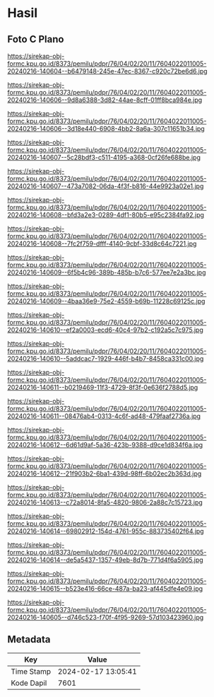 # Hasil

## Foto C Plano

https://sirekap-obj-formc.kpu.go.id/8373/pemilu/pdpr/76/04/02/20/11/7604022011005-20240216-140604--b6479148-245e-47ec-8367-c920c72be6d6.jpg

https://sirekap-obj-formc.kpu.go.id/8373/pemilu/pdpr/76/04/02/20/11/7604022011005-20240216-140606--9d8a6388-3d82-44ae-8cff-01ff8bca984e.jpg

https://sirekap-obj-formc.kpu.go.id/8373/pemilu/pdpr/76/04/02/20/11/7604022011005-20240216-140606--3d18e440-6908-4bb2-8a6a-307c11651b34.jpg

https://sirekap-obj-formc.kpu.go.id/8373/pemilu/pdpr/76/04/02/20/11/7604022011005-20240216-140607--5c28bdf3-c511-4195-a368-0cf26fe688be.jpg

https://sirekap-obj-formc.kpu.go.id/8373/pemilu/pdpr/76/04/02/20/11/7604022011005-20240216-140607--473a7082-06da-4f3f-b816-44e9923a02e1.jpg

https://sirekap-obj-formc.kpu.go.id/8373/pemilu/pdpr/76/04/02/20/11/7604022011005-20240216-140608--bfd3a2e3-0289-4df1-80b5-e95c2384fa92.jpg

https://sirekap-obj-formc.kpu.go.id/8373/pemilu/pdpr/76/04/02/20/11/7604022011005-20240216-140608--7fc2f759-dfff-4140-9cbf-33d8c64c7221.jpg

https://sirekap-obj-formc.kpu.go.id/8373/pemilu/pdpr/76/04/02/20/11/7604022011005-20240216-140609--6f5b4c96-389b-485b-b7c6-577ee7e2a3bc.jpg

https://sirekap-obj-formc.kpu.go.id/8373/pemilu/pdpr/76/04/02/20/11/7604022011005-20240216-140609--4baa36e9-75e2-4559-b69b-11228c69125c.jpg

https://sirekap-obj-formc.kpu.go.id/8373/pemilu/pdpr/76/04/02/20/11/7604022011005-20240216-140610--ef2a0003-ecd6-40c4-97b2-c192a5c7c975.jpg

https://sirekap-obj-formc.kpu.go.id/8373/pemilu/pdpr/76/04/02/20/11/7604022011005-20240216-140610--5addcac7-1929-446f-b4b7-8458ca331c00.jpg

https://sirekap-obj-formc.kpu.go.id/8373/pemilu/pdpr/76/04/02/20/11/7604022011005-20240216-140611--b0219469-11f3-4729-8f3f-0e636f2788d5.jpg

https://sirekap-obj-formc.kpu.go.id/8373/pemilu/pdpr/76/04/02/20/11/7604022011005-20240216-140611--08476ab4-0313-4c6f-ad48-479faaf2736a.jpg

https://sirekap-obj-formc.kpu.go.id/8373/pemilu/pdpr/76/04/02/20/11/7604022011005-20240216-140612--6d61d9af-5a36-423b-9388-d9ce1d834f6a.jpg

https://sirekap-obj-formc.kpu.go.id/8373/pemilu/pdpr/76/04/02/20/11/7604022011005-20240216-140612--21f903b2-6ba1-439d-98ff-6b02ec2b363d.jpg

https://sirekap-obj-formc.kpu.go.id/8373/pemilu/pdpr/76/04/02/20/11/7604022011005-20240216-140613--c72a8014-8fa5-4820-9806-2a88c7c15723.jpg

https://sirekap-obj-formc.kpu.go.id/8373/pemilu/pdpr/76/04/02/20/11/7604022011005-20240216-140614--69802912-154d-4761-955c-883735402f64.jpg

https://sirekap-obj-formc.kpu.go.id/8373/pemilu/pdpr/76/04/02/20/11/7604022011005-20240216-140614--de5a5437-1357-49eb-8d7b-771d4f6a5905.jpg

https://sirekap-obj-formc.kpu.go.id/8373/pemilu/pdpr/76/04/02/20/11/7604022011005-20240216-140615--b523e416-66ce-487a-ba23-af445dfe4e09.jpg

https://sirekap-obj-formc.kpu.go.id/8373/pemilu/pdpr/76/04/02/20/11/7604022011005-20240216-140605--d746c523-f70f-4f95-9269-57d103423960.jpg


## Metadata

| Key        | Value               |
| ---------- | ------------------- |
| Time Stamp | 2024-02-17 13:05:41 |
| Kode Dapil | 7601                |



